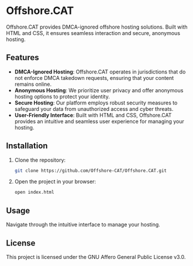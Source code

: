 # Offshore.CAT
Offshore.CAT provides DMCA-ignored offshore hosting solutions. Built with HTML and CSS, it ensures seamless interaction and secure, anonymous hosting.

## Features
- **DMCA-Ignored Hosting**: Offshore.CAT operates in jurisdictions that do not enforce DMCA takedown requests, ensuring that your content remains online.
- **Anonymous Hosting**: We prioritize user privacy and offer anonymous hosting options to protect your identity.
- **Secure Hosting**: Our platform employs robust security measures to safeguard your data from unauthorized access and cyber threats.
- **User-Friendly Interface**: Built with HTML and CSS, Offshore.CAT provides an intuitive and seamless user experience for managing your hosting.

## Installation
1. Clone the repository:
   ```bash
   git clone https://github.com/Offshore-CAT/Offshore.CAT.git
   ```
2. Open the project in your browser:
   ```bash
   open index.html
   ```

## Usage
Navigate through the intuitive interface to manage your hosting.

## License
This project is licensed under the GNU Affero General Public License v3.0.
